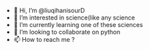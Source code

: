 - 👋 Hi, I’m @liuqihanisourD
- 👀 I’m interested in science(like any science
- 🌱 I’m currently learning one of these sciences
- 💞️ I’m looking to collaborate on python
- 📫 How to reach me ?

<!---
liuqihanisourD/liuqihanisourD is a ✨ special ✨ repository because its `README.md` (this file) appears on your GitHub profile.
You can click the Preview link to take a look at your changes.
--->
